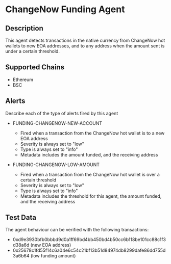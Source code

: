 # ChangeNow Funding Agent

## Description

This agent detects transactions in the native currency from ChangeNow hot wallets to new EOA addresses, and to any address when the amount sent is under a certain threshold.

## Supported Chains

- Ethereum
- BSC

## Alerts

Describe each of the type of alerts fired by this agent

- FUNDING-CHANGENOW-NEW-ACCOUNT
  - Fired when a transaction from the ChangeNow hot wallet is to a new EOA address
  - Severity is always set to "low"
  - Type is always set to "info"
  - Metadata includes the amount funded, and the receiving address

- FUNDING-CHANGENOW-LOW-AMOUNT
  - Fired when a transaction from the ChangeNow hot wallet is over a certain threshold
  - Severity is always set to "low"
  - Type is always set to "info"
  - Metadata includes the threshold for this agent, the amount funded, and the receiving address

## Test Data

The agent behaviour can be verified with the following transactions:

- 0xd9e3930bfb0bbbd9d0a1ff69bd4bb450bd4b50cc6b118be101cc88c1f3d38a6d (new EOA address)
- 0x25678c1fd55f14c6a04e6c54c21bf13b51d84974db8299dafe86dd755d3a6b64 (low funding amount)
